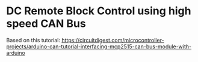 # DC Remote Block Control using high speed CAN Bus

Based on this tutorial: https://circuitdigest.com/microcontroller-projects/arduino-can-tutorial-interfacing-mcp2515-can-bus-module-with-arduino
